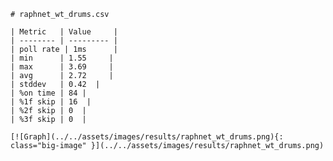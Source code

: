 
    # raphnet_wt_drums.csv

    | Metric   | Value     |
    | -------- | --------- |
    | poll rate | 1ms      |
    | min      | 1.55     |
    | max      | 3.69     |
    | avg      | 2.72     |
    | stddev   | 0.42  |
    | %on time | 84 |
    | %1f skip | 16  |
    | %2f skip | 0  |
    | %3f skip | 0  |

    [![Graph](../../assets/images/results/raphnet_wt_drums.png){: class="big-image" }](../../assets/images/results/raphnet_wt_drums.png)

    